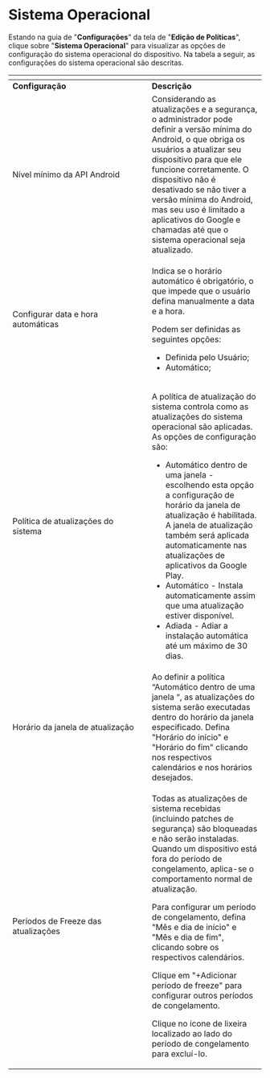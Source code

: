 # Sistema Operacional

Estando na guia de "**Configurações**" da tela de "**Edição de Políticas**", clique sobre "**Sistema Operacional**" para visualizar as opções de configuração do sistema operacional do dispositivo. Na tabela a seguir, as configurações do sistema operacional são descritas.

<table data-header-hidden><thead><tr><th width="261.45353045137034"></th><th></th></tr></thead><tbody><tr><td><strong>Configuração</strong></td><td><strong>Descrição</strong></td></tr><tr><td>Nível mínimo da API Android</td><td>Considerando as atualizações e a segurança, o administrador pode definir a versão mínima do Android, o que obriga os usuários a atualizar seu dispositivo para que ele funcione corretamente. O dispositivo não é desativado se não tiver a versão mínima do Android, mas seu uso é limitado a aplicativos do Google e chamadas até que o sistema operacional seja atualizado.</td></tr><tr><td>Configurar data e hora automáticas</td><td><p>Indica se o horário automático é obrigatório, o que impede que o usuário defina manualmente a data e a hora.</p><p>Podem ser definidas as seguintes opções:</p><ul><li>Definida pelo Usuário;</li><li>Automático;</li></ul></td></tr><tr><td>Política de atualizações do sistema</td><td><p>A política de atualização do sistema controla como as atualizações do sistema operacional são aplicadas. As opções de configuração são:</p><ul><li>Automático dentro de uma janela - escolhendo esta opção a configuração de horário da janela de atualização é habilitada. A janela de atualização também será aplicada automaticamente nas atualizações de aplicativos da Google Play.</li><li>Automático - Instala automaticamente assim que uma atualização estiver disponível.</li><li>Adiada - Adiar a instalação automática até um máximo de 30 dias.</li></ul></td></tr><tr><td>Horário da janela de atualização</td><td>Ao definir a política “Automático dentro de uma janela “, as atualizações do sistema serão executadas dentro do horário da janela especificado. Defina "Horário do início" e "Horário do fim" clicando nos respectivos calendários e nos horários desejados.</td></tr><tr><td>Períodos de Freeze das atualizações</td><td><p>Todas as atualizações de sistema recebidas (incluindo patches de segurança) são bloqueadas e não serão instaladas. Quando um dispositivo está fora do período de congelamento, aplica-se o comportamento normal de atualização.</p><p>Para configurar um período de congelamento, defina "Mês e dia de início" e "Mês e dia de fim", clicando sobre os respectivos calendários.</p><p>Clique em "+Adicionar período de freeze" para configurar outros períodos de congelamento.</p><p>Clique no ícone de lixeira localizado ao lado do período de congelamento para excluí-lo.</p></td></tr></tbody></table>
